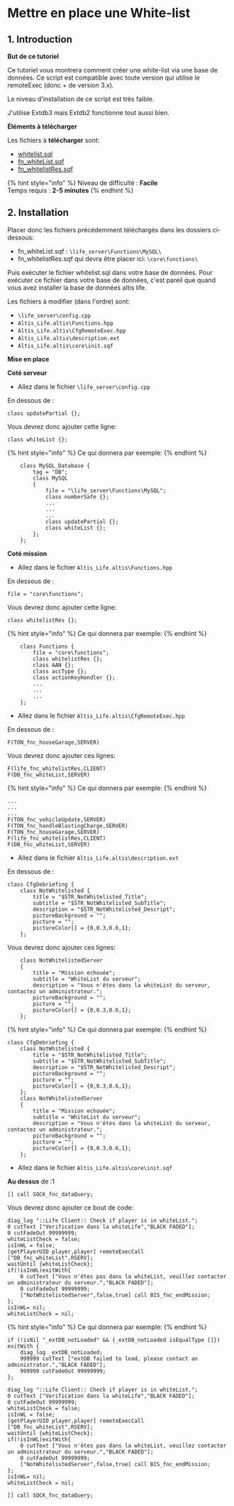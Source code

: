 # Mettre en place une White-list

## 1. Introduction <a id="bkmrk-page-title"></a>

**But de ce tutoriel**

Ce tutoriel vous montrera comment créer une white-list via une base de données. Ce script est compatible avec toute version qui utilise le remoteExec \(donc + de version 3.x\).

Le niveau d'installation de ce script est très faible.

J'utilise Extdb3 mais Extdb2 fonctionne tout aussi bien.

**Éléments à télécharger**

Les fichiers à **télécharger** sont:

* [whitelist.sql](https://wiki.altisdev.com/attachments/68)
* [fn\_whiteList.sqf](https://wiki.altisdev.com/attachments/69)
* [fn\_whitelistRes.sqf](https://wiki.altisdev.com/attachments/70)

{% hint style="info" %}
Niveau de difficulté : **Facile**  
Temps requis : **2-5 minutes**
{% endhint %}

## 2. Installation <a id="bkmrk-page-title"></a>

Placer donc les fichiers précédemment téléchargés dans les dossiers ci-dessous:

* fn\_whiteList.sqf :  `\life_server\Functions\MySQL\`
* fn\_whitelistRes.sqf qui devra être placer ici: `\core\functions\`

Puis exécuter le fichier whitelist.sql dans votre base de données. Pour exécuter ce fichier dans votre base de données, c'est pareil que quand vous avez installer la base de données altis life.

Les fichiers à modifier \(dans l'ordre\) sont:

* `\life_server\config.cpp`
* `Altis_Life.altis\Functions.hpp`
* `Altis_Life.altis\CfgRemoteExec.hpp`
* `Altis_Life.altis\description.ext`
* `Altis_Life.altis\core\init.sqf`

**Mise en place**

**Coté serveur**

* Allez dans le fichier `\life_server\config.cpp`

En dessous de :

```text
class updatePartial {};
```

Vous devrez donc ajouter cette ligne:

```text
class whiteList {};
```

{% hint style="info" %}
Ce qui donnera par exemple:
{% endhint %}

```text
    class MySQL_Database {
        tag = "DB";
        class MySQL
        {
            file = "\life_server\Functions\MySQL";
            class numberSafe {};
            ...
            ...
            ...
            class updatePartial {};
            class whiteList {};
        };
    };
```

**Coté mission**

* Allez dans le fichier `Altis_Life.altis\Functions.hpp`

En dessous de :

```text
file = "core\functions";
```

 Vous devrez donc ajouter cette ligne:

```text
class whitelistRes {};
```

{% hint style="info" %}
Ce qui donnera par exemple:
{% endhint %}

```text
    class Functions {
        file = "core\functions";
        class whitelistRes {};
        class AAN {};
        class accType {};
        class actionKeyHandler {};
        ...
        ...
        ...
    };
```

* Allez dans le fichier `Altis_Life.altis\CfgRemoteExec.hpp`

En dessous de :

```text
F(TON_fnc_houseGarage,SERVER)
```

 Vous devrez donc ajouter ces lignes:

```text
F(life_fnc_whitelistRes,CLIENT)
F(DB_fnc_whiteList,SERVER)
```

{% hint style="info" %}
 Ce qui donnera par exemple:
{% endhint %}

```text
...
...
...
F(TON_fnc_vehicleUpdate,SERVER)
F(TON_fnc_handleBlastingCharge,SERVER)
F(TON_fnc_houseGarage,SERVER)
F(life_fnc_whitelistRes,CLIENT)
F(DB_fnc_whiteList,SERVER)
```

* Allez dans le fichier `Altis_Life.altis\description.ext`

En dessous de :

```text
class CfgDebriefing {
    class NotWhitelisted {
        title = "$STR_NotWhitelisted_Title";
        subtitle = "$STR_NotWhitelisted_SubTitle";
        description = "$STR_NotWhitelisted_Descript";
        pictureBackground = "";
        picture = "";
        pictureColor[] = {0,0.3,0.6,1};
    };
```

 Vous devrez donc ajouter ces lignes:

```text
    class NotWhitelistedServer
    {
        title = "Mission echouée";
        subtitle = "WhiteList du serveur";
        description = "Vous n'êtes dans la whiteList du serveur, contactez un administrateur.";
        pictureBackground = "";
        picture = "";
        pictureColor[] = {0,0.3,0.6,1};
    };
```

{% hint style="info" %}
Ce qui donnera par exemple:
{% endhint %}

```text
class CfgDebriefing {
    class NotWhitelisted {
        title = "$STR_NotWhitelisted_Title";
        subtitle = "$STR_NotWhitelisted_SubTitle";
        description = "$STR_NotWhitelisted_Descript";
        pictureBackground = "";
        picture = "";
        pictureColor[] = {0,0.3,0.6,1};
    };
    class NotWhitelistedServer
    {
        title = "Mission echouée";
        subtitle = "WhiteList du serveur";
        description = "Vous n'êtes dans la whiteList du serveur, contactez un administrateur.";
        pictureBackground = "";
        picture = "";
        pictureColor[] = {0,0.3,0.6,1};
    };
```



* Allez dans le fichier `Altis_Life.altis\core\init.sqf`

**Au dessus** de :1

```text
[] call SOCK_fnc_dataQuery;
```

Vous devrez donc ajouter ce bout de code:

```text
diag_log "::Life Client:: Check if player is in whiteList.";
0 cutText ["Verification dans la whiteLife","BLACK FADED"];
0 cutFadeOut 99999999;
whiteListCheck = false;
isInWL = false;
[getPlayerUID player,player] remoteExecCall ["DB_fnc_whiteList",RSERV];
waitUntil {whiteListCheck};
if(!isInWL)exitWith{
    0 cutText ["Vous n'êtes pas dans la whiteList, veuillez contacter un administrateur du serveur.","BLACK FADED"];
    0 cutFadeOut 99999999;
    ["NotWhitelistedServer",false,true] call BIS_fnc_endMission;
};
isInWL= nil;
whiteListCheck = nil;
```

{% hint style="info" %}
 Ce qui donnera par exemple:
{% endhint %}

```text
if (!isNil "_extDB_notLoaded" && {_extDB_notLoaded isEqualType []}) exitWith {
    diag_log _extDB_notLoaded;
    999999 cutText ["extDB failed to load, please contact an administrator.","BLACK FADED"];
    999999 cutFadeOut 99999999;
};

diag_log "::Life Client:: Check if player is in whiteList.";
0 cutText ["Verification dans la whiteLife","BLACK FADED"];
0 cutFadeOut 99999999;
whiteListCheck = false;
isInWL = false;
[getPlayerUID player,player] remoteExecCall ["DB_fnc_whiteList",RSERV];
waitUntil {whiteListCheck};
if(!isInWL)exitWith{
    0 cutText ["Vous n'êtes pas dans la whiteList, veuillez contacter un administrateur du serveur.","BLACK FADED"];
    0 cutFadeOut 99999999;
    ["NotWhitelistedServer",false,true] call BIS_fnc_endMission;
};
isInWL= nil;
whiteListCheck = nil;

[] call SOCK_fnc_dataQuery;
```



